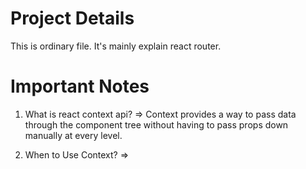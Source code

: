 # Project Details

This is ordinary file. It's mainly explain react router.

# Important Notes

1. What is react context api?
=> Context provides a way to pass data through the component tree without having to pass props down manually at every level.

2. When to Use Context?
=> 
